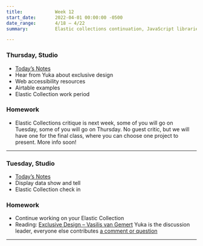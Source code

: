 ```yaml
---
title:            Week 12
start_date:       2022-04-01 00:00:00 -0500
date_range:       4/18 – 4/22
summary:          Elastic collections continuation, JavaScript libraries

---
```



### Thursday, Studio

- [Today&rsquo;s Notes](https://paper.dropbox.com/doc/Parsons-Core-Interaction-Week-12b--BgASduREYcUd3O8m1EBJbG9rAQ-5fPDyS2j70kZYVbhUlWRZ)
- Hear from Yuka about exclusive design
- Web accessibility resources
- Airtable examples
- Elastic Collection work period


### Homework
- Elastic Collections critique is next week, some of you will go on Tuesday, some of you will go on Thursday. No guest critic, but we will have one for the final class, where you can choose one project to present. More info soon!


---


### Tuesday, Studio

- [Today&rsquo;s Notes](https://paper.dropbox.com/doc/Parsons-Week-12a-Elastic-Collections-Continue--Bf47zS4cuZNwCdTFOqYkQ2oXAQ-KIooi5jzd1lk7wrPf7BMW)
- Display data show and tell
- Elastic Collection check in


### Homework
- Continue working on your Elastic Collection
- Reading: [Exclusive Design – Vasilis van Gemert](https://exclusive-design.vasilis.nl/) Yuka is the discussion leader, everyone else contributes [a comment or question](https://paper.dropbox.com/doc/Parsons-Core-Interaction-S22-Reading-Reflections--BbijzYVKqjMLwKGisVu2d~FfAQ-xcAaUIV4Syfp3zmAR7IMi) 

---